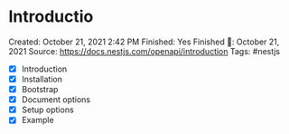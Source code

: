 # Introductio

Created: October 21, 2021 2:42 PM
Finished: Yes
Finished 📅: October 21, 2021
Source: https://docs.nestjs.com/openapi/introduction
Tags: #nestjs

- [x]  Introduction
- [x]  Installation
- [x]  Bootstrap
- [x]  Document options
- [x]  Setup options
- [x]  Example